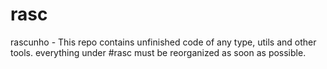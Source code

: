 # rasc
rascunho - This repo contains unfinished code of any type, utils and other tools. everything under #rasc must be reorganized as soon as possible. 
